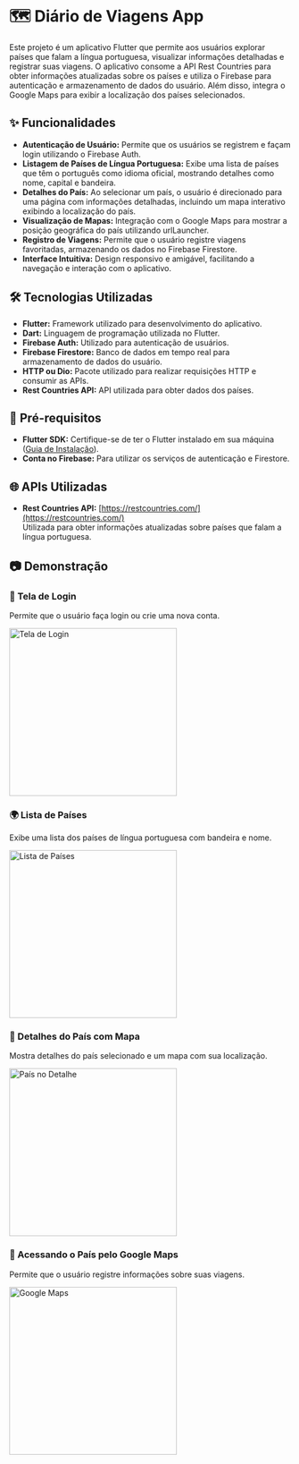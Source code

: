 # 🗺️ Diário de Viagens App

Este projeto é um aplicativo Flutter que permite aos usuários explorar países que falam a língua portuguesa, visualizar informações detalhadas e registrar suas viagens. O aplicativo consome a API Rest Countries para obter informações atualizadas sobre os países e utiliza o Firebase para autenticação e armazenamento de dados do usuário. Além disso, integra o Google Maps para exibir a localização dos países selecionados.

## ✨ Funcionalidades

- **Autenticação de Usuário:** Permite que os usuários se registrem e façam login utilizando o Firebase Auth.
- **Listagem de Países de Língua Portuguesa:** Exibe uma lista de países que têm o português como idioma oficial, mostrando detalhes como nome, capital e bandeira.
- **Detalhes do País:** Ao selecionar um país, o usuário é direcionado para uma página com informações detalhadas, incluindo um mapa interativo exibindo a localização do país.
- **Visualização de Mapas:** Integração com o Google Maps para mostrar a posição geográfica do país utilizando urlLauncher.
- **Registro de Viagens:** Permite que o usuário registre viagens favoritadas, armazenando os dados no Firebase Firestore.
- **Interface Intuitiva:** Design responsivo e amigável, facilitando a navegação e interação com o aplicativo.

## 🛠️ Tecnologias Utilizadas

- **Flutter:** Framework utilizado para desenvolvimento do aplicativo.
- **Dart:** Linguagem de programação utilizada no Flutter.
- **Firebase Auth:** Utilizado para autenticação de usuários.
- **Firebase Firestore:** Banco de dados em tempo real para armazenamento de dados do usuário.
- **HTTP ou Dio:** Pacote utilizado para realizar requisições HTTP e consumir as APIs.
- **Rest Countries API:** API utilizada para obter dados dos países.

## 🚀 Pré-requisitos

- **Flutter SDK:** Certifique-se de ter o Flutter instalado em sua máquina ([Guia de Instalação](https://flutter.dev/docs/get-started/install)).
- **Conta no Firebase:** Para utilizar os serviços de autenticação e Firestore.

## 🌐 APIs Utilizadas

- **Rest Countries API:** [https://restcountries.com/](https://restcountries.com/)  
  Utilizada para obter informações atualizadas sobre países que falam a língua portuguesa.


## 📷 Demonstração

### 📝 Tela de Login

Permite que o usuário faça login ou crie uma nova conta.

<img src="https://github.com/andreyquadros/diary-trips/blob/master/loginPage.png" alt="Tela de Login" width="300"/>

### 🌍 Lista de Países

Exibe uma lista dos países de língua portuguesa com bandeira e nome.

<img src="https://github.com/andreyquadros/diary-trips/blob/master/Screenshot_20240917_151557.png" alt="Lista de Países" width="300"/>

### 📌 Detalhes do País com Mapa

Mostra detalhes do país selecionado e um mapa com sua localização.


<img src="https://github.com/andreyquadros/diary-trips/blob/master/Screenshot_20240917_151612.png" alt="País no Detalhe" width="300"/>


### 📒 Acessando o País pelo Google Maps

Permite que o usuário registre informações sobre suas viagens.

<img src="https://github.com/andreyquadros/diary-trips/blob/master/Screenshot_20240917_151624.png" alt="Google Maps" width="300"/>




